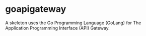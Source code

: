 # goapigateway
A skeleton uses the Go Programming Language (GoLang) for The Application Programming Interface (API) Gateway.
